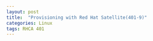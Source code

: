 ```yaml
---
layout: post
title:  "Provisioning with Red Hat Satellite(401-9)"
categories: Linux
tags: RHCA 401
---
```


